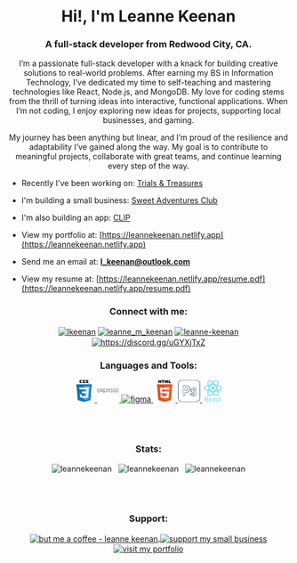 <h1 align="center">Hi!, I'm Leanne Keenan</h1>
<h3 align="center">A full-stack developer from Redwood City, CA.</h3>


<p align="center">
I’m a passionate full-stack developer with a knack for building creative solutions to real-world problems. After earning my BS in Information Technology, I’ve dedicated my time to self-teaching and mastering technologies like React, Node.js, and MongoDB. My love for coding stems from the thrill of turning ideas into interactive, functional applications. When I’m not coding, I enjoy exploring new ideas for projects, supporting local businesses, and gaming.
</p>
<p align="center">
My journey has been anything but linear, and I’m proud of the resilience and adaptability I’ve gained along the way. My goal is to contribute to meaningful projects, collaborate with great teams, and continue learning every step of the way.
</p>

- Recently I've been working on: [Trials & Treasures](https://trialsandtreasures.netlify.app/)

- I'm building a small business: [Sweet Adventures Club](https://sweetadventuresclub.netlify.app)

- I'm also building an app: [CLIP](https://clipapp.netlify.app)

- View my portfolio at: [https://leannekeenan.netlify.app](https://leannekeenan.netlify.app)

- Send me an email at: **l_keenan@outlook.com**

- View my resume at: [https://leannekeenan.netlify.app/resume.pdf](https://leannekeenan.netlify.app/resume.pdf)

<h3 align="center">Connect with me:</h3>
<p align="center">
<a href="https://codepen.io/lkeenan" target="blank"><img align="center" src="https://raw.githubusercontent.com/rahuldkjain/github-profile-readme-generator/master/src/images/icons/Social/codepen.svg" alt="lkeenan" height="30" width="40" /></a>
<a href="https://twitter.com/leanne_m_keenan" target="blank"><img align="center" src="https://raw.githubusercontent.com/rahuldkjain/github-profile-readme-generator/master/src/images/icons/Social/twitter.svg" alt="leanne_m_keenan" height="30" width="40" /></a>
<a href="https://linkedin.com/in/leanne-keenan" target="blank"><img align="center" src="https://raw.githubusercontent.com/rahuldkjain/github-profile-readme-generator/master/src/images/icons/Social/linked-in-alt.svg" alt="leanne-keenan" height="30" width="40" /></a>
<a href="https://discord.gg/https://discord.gg/uGYXjTxZ" target="blank"><img align="center" src="https://raw.githubusercontent.com/rahuldkjain/github-profile-readme-generator/master/src/images/icons/Social/discord.svg" alt="https://discord.gg/uGYXjTxZ" height="30" width="40" /></a>
</p>

<h3 align="center">Languages and Tools:</h3>
<p align="center"> <a href="https://www.w3schools.com/css/" target="_blank" rel="noreferrer"> 
  <img src="https://raw.githubusercontent.com/devicons/devicon/master/icons/css3/css3-original-wordmark.svg" alt="css3" width="40" height="40"/> </a> <a href="https://expressjs.com" target="_blank" rel="noreferrer"> 
    <img src="https://raw.githubusercontent.com/devicons/devicon/master/icons/express/express-original-wordmark.svg" alt="express" width="40" height="40"/> </a> <a href="https://www.figma.com/" target="_blank" rel="noreferrer"> 
      <img src="https://www.vectorlogo.zone/logos/figma/figma-icon.svg" alt="figma" width="40" height="40"/> </a> <a href="https://www.w3.org/html/" target="_blank" rel="noreferrer"> 
        <img src="https://raw.githubusercontent.com/devicons/devicon/master/icons/html5/html5-original-wordmark.svg" alt="html5" width="40" height="40"/> </a> <a href="https://developer.mozilla.org/en-US/docs/Web/JavaScript" target="_blank" rel="noreferrer"> 
          <img src="https://raw.githubusercontent.com/devicons/devicon/master/icons/photoshop/photoshop-line.svg" alt="photoshop" width="40" height="40"/> </a> <a href="https://postman.com" target="_blank" rel="noreferrer">
            <img src="https://raw.githubusercontent.com/devicons/devicon/master/icons/react/react-original-wordmark.svg" alt="react" width="40" height="40"/> </a> </p>

<br><br>
<h3 align="center">Stats:</h3>
<p align="center">
  

  <img src="https://github-readme-stats.vercel.app/api?username=leannekeenan&show_icons=true&locale=en" alt="leannekeenan" />
  &nbsp;
  <img src="https://github-readme-streak-stats.herokuapp.com/?user=leannekeenan&" alt="leannekeenan" />
   &nbsp;
  <img src="https://github-readme-stats.vercel.app/api/top-langs?username=leannekeenan&show_icons=true&locale=en&layout=compact" alt="leannekeenan" />

</p>

<br><br>

<h3 align="center">Support:</h3>
<p align="center">
  <a href="https://www.buymeacoffee.com/leannekeenan" target="blank"> 
    <img align="center" src="https://imgur.com/5uS0scd.jpg" alt="but me a coffee - leanne keenan" />
  </a>

  <a href="https://sweetadventuresclub.netlify.app/">
    <img align="center" src="https://imgur.com/QWI5Drp.jpg" alt="support my small business" />
  </a>

  <a href="https://leannekeenan.netlify.app" target="blank">
    <img align="center" src="https://imgur.com/FNpw47r.jpg" alt="visit my portfolio"/>
  </a>
</p>

